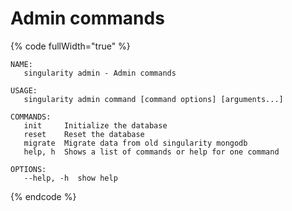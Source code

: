 # Admin commands

{% code fullWidth="true" %}
```
NAME:
   singularity admin - Admin commands

USAGE:
   singularity admin command [command options] [arguments...]

COMMANDS:
   init     Initialize the database
   reset    Reset the database
   migrate  Migrate data from old singularity mongodb
   help, h  Shows a list of commands or help for one command

OPTIONS:
   --help, -h  show help
```
{% endcode %}
